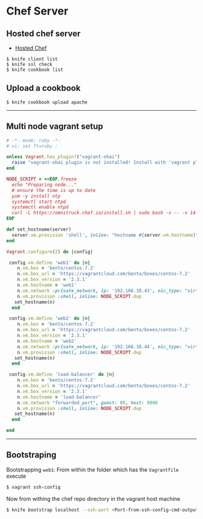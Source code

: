 # Chef Server

## Hosted chef server
* [Hosted Chef](https://manage.chef.io/)


```
$ knife client list
$ knife ssl check
$ knife cookbook list
```

## Upload a cookbook

```
$ knife cookbook upload apache
```
---

## Multi node vagrant setup

```ruby
# -*- mode: ruby -*-
# vi: set ft=ruby :

unless Vagrant.has_plugin?("vagrant-ohai")
  raise "vagrant-ohai plugin is not installed! Install with 'vagrant plugin install vagrant-ohai'"
end

NODE_SCRIPT = <<EOF.freeze
  echo "Preparing node..."
  # ensure the time is up to date
  yum -y install ntp
  systemctl start ntpd
  systemctl enable ntpd
  curl -L https://omnitruck.chef.io/install.sh | sudo bash -s -- -v 14
EOF

def set_hostname(server)
  server.vm.provision 'shell', inline: "hostname #{server.vm.hostname}"
end

Vagrant.configure(2) do |config|

 config.vm.define 'web1' do |n|
    n.vm.box = 'bento/centos-7.2'
    n.vm.box_url = 'https://vagrantcloud.com/bento/boxes/centos-7.2'
    n.vm.box_version = '2.3.1'
    n.vm.hostname = 'web1'
    n.vm.network :private_network, ip: '192.168.10.43', nic_type: "virtio"
    n.vm.provision :shell, inline: NODE_SCRIPT.dup
   set_hostname(n)
  end

 config.vm.define 'web2' do |n|
    n.vm.box = 'bento/centos-7.2'
    n.vm.box_url = 'https://vagrantcloud.com/bento/boxes/centos-7.2'
    n.vm.box_version = '2.3.1'
    n.vm.hostname = 'web2'
    n.vm.network :private_network, ip: '192.168.10.44', nic_type: "virtio"
    n.vm.provision :shell, inline: NODE_SCRIPT.dup
   set_hostname(n)
  end

 config.vm.define 'load-balancer' do |n|
    n.vm.box = 'bento/centos-7.2'
    n.vm.box_url = 'https://vagrantcloud.com/bento/boxes/centos-7.2'
    n.vm.box_version = '2.3.1'
    n.vm.hostname = 'load-balancer'
    n.vm.network "forwarded_port", guest: 80, host: 9000
    n.vm.provision :shell, inline: NODE_SCRIPT.dup
   set_hostname(n)
  end

end

```

---

## Bootstraping
Bootstrapping `web1`: From within the folder which has the `Vagrantfile` execute

```bash
$ vagrant ssh-config
```

Now from withing the chef repo directory in the vagrant host machine

```bash
$ knife bootstrap localhost --ssh-port <Port-from-ssh-config-cmd-output> --ssh-user <User-from-ssh-config-cmd-output> --sudo --ssh-identity-file <IdentityFile-from-ssh-config-cmd-output> -N web1
```


